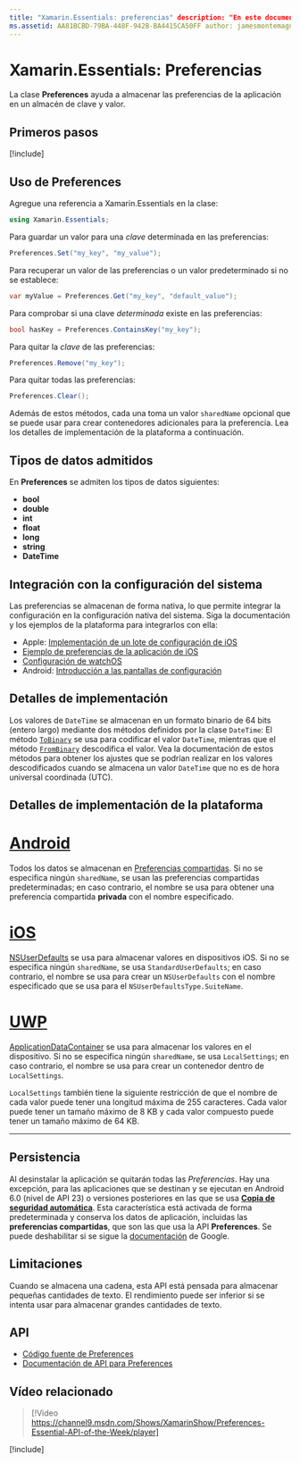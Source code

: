 ```yaml
---
title: "Xamarin.Essentials: preferencias" description: "En este documento se describe la clase Preferences de Xamarin.Essentials, que guarda las preferencias de la aplicación en un almacén de clave y valor. Se describe cómo usar la clase y los tipos de datos que se pueden almacenar."
ms.assetid: AA81BCBD-79BA-448F-942B-BA4415CA50FF author: jamesmontemagno ms.author: jamont ms.date: 01/15/2019 ms.custom: video no-loc: [Xamarin.Forms, Xamarin.Essentials]
---
```


# <a name="xamarinessentials-preferences"></a>Xamarin.Essentials: Preferencias

La clase **Preferences** ayuda a almacenar las preferencias de la aplicación en un almacén de clave y valor.

## <a name="get-started"></a>Primeros pasos

[!include[](~/essentials/includes/get-started.md)]

## <a name="using-preferences"></a>Uso de Preferences

Agregue una referencia a Xamarin.Essentials en la clase:

```csharp
using Xamarin.Essentials;
```

Para guardar un valor para una _clave_ determinada en las preferencias:

```csharp
Preferences.Set("my_key", "my_value");
```

Para recuperar un valor de las preferencias o un valor predeterminado si no se establece:

```csharp
var myValue = Preferences.Get("my_key", "default_value");
```

Para comprobar si una clave _determinada_ existe en las preferencias:

```csharp
bool hasKey = Preferences.ContainsKey("my_key");
```

Para quitar la _clave_ de las preferencias:

```csharp
Preferences.Remove("my_key");
```

Para quitar todas las preferencias:

```csharp
Preferences.Clear();
```

Además de estos métodos, cada una toma un valor `sharedName` opcional que se puede usar para crear contenedores adicionales para la preferencia. Lea los detalles de implementación de la plataforma a continuación.

## <a name="supported-data-types"></a>Tipos de datos admitidos

En **Preferences** se admiten los tipos de datos siguientes:

- **bool**
- **double**
- **int**
- **float**
- **long**
- **string**
- **DateTime**

## <a name="integrate-with-system-settings"></a>Integración con la configuración del sistema

Las preferencias se almacenan de forma nativa, lo que permite integrar la configuración en la configuración nativa del sistema. Siga la documentación y los ejemplos de la plataforma para integrarlos con ella:

* Apple: [Implementación de un lote de configuración de iOS](https://developer.apple.com/library/content/documentation/Cocoa/Conceptual/UserDefaults/Preferences/Preferences.html)
* [Ejemplo de preferencias de la aplicación de iOS](https://docs.microsoft.com/samples/xamarin/ios-samples/appprefs/)
* [Configuración de watchOS](https://developer.xamarin.com/guides/ios/watch/working-with/settings/)
* Android: [Introducción a las pantallas de configuración](https://developer.android.com/guide/topics/ui/settings.html)

## <a name="implementation-details"></a>Detalles de implementación

Los valores de `DateTime` se almacenan en un formato binario de 64 bits (entero largo) mediante dos métodos definidos por la clase `DateTime`: El método [`ToBinary`](xref:System.DateTime.ToBinary) se usa para codificar el valor `DateTime`, mientras que el método [`FromBinary`](xref:System.DateTime.FromBinary(System.Int64)) descodifica el valor. Vea la documentación de estos métodos para obtener los ajustes que se podrían realizar en los valores descodificados cuando se almacena un valor `DateTime` que no es de hora universal coordinada (UTC).

## <a name="platform-implementation-specifics"></a>Detalles de implementación de la plataforma

# <a name="android"></a>[Android](#tab/android)

Todos los datos se almacenan en [Preferencias compartidas](https://developer.android.com/training/data-storage/shared-preferences.html). Si no se especifica ningún `sharedName`, se usan las preferencias compartidas predeterminadas; en caso contrario, el nombre se usa para obtener una preferencia compartida **privada** con el nombre especificado.

# <a name="ios"></a>[iOS](#tab/ios)

[NSUserDefaults](https://docs.microsoft.com/xamarin/ios/app-fundamentals/user-defaults) se usa para almacenar valores en dispositivos iOS. Si no se especifica ningún `sharedName`, se usa `StandardUserDefaults`; en caso contrario, el nombre se usa para crear un `NSUserDefaults` con el nombre especificado que se usa para el `NSUserDefaultsType.SuiteName`.

# <a name="uwp"></a>[UWP](#tab/uwp)

[ApplicationDataContainer](https://docs.microsoft.com/uwp/api/windows.storage.applicationdatacontainer) se usa para almacenar los valores en el dispositivo. Si no se especifica ningún `sharedName`, se usa `LocalSettings`; en caso contrario, el nombre se usa para crear un contenedor dentro de `LocalSettings`.

`LocalSettings` también tiene la siguiente restricción de que el nombre de cada valor puede tener una longitud máxima de 255 caracteres. Cada valor puede tener un tamaño máximo de 8 KB y cada valor compuesto puede tener un tamaño máximo de 64 KB.

--------------

## <a name="persistence"></a>Persistencia

Al desinstalar la aplicación se quitarán todas las _Preferencias_. Hay una excepción, para las aplicaciones que se destinan y se ejecutan en Android 6.0 (nivel de API 23) o versiones posteriores en las que se usa [__Copia de seguridad automática__](https://developer.android.com/guide/topics/data/autobackup). Esta característica está activada de forma predeterminada y conserva los datos de aplicación, incluidas las __preferencias compartidas__, que son las que usa la API **Preferences**. Se puede deshabilitar si se sigue la [documentación](https://developer.android.com/guide/topics/data/autobackup) de Google.

## <a name="limitations"></a>Limitaciones

Cuando se almacena una cadena, esta API está pensada para almacenar pequeñas cantidades de texto.  El rendimiento puede ser inferior si se intenta usar para almacenar grandes cantidades de texto.

## <a name="api"></a>API

- [Código fuente de Preferences](https://github.com/xamarin/Essentials/tree/master/Xamarin.Essentials/Preferences)
- [Documentación de API para Preferences](xref:Xamarin.Essentials.Preferences)

## <a name="related-video"></a>Vídeo relacionado

> [!Video https://channel9.msdn.com/Shows/XamarinShow/Preferences-Essential-API-of-the-Week/player]

[!include[](~/essentials/includes/xamarin-show-essentials.md)]
